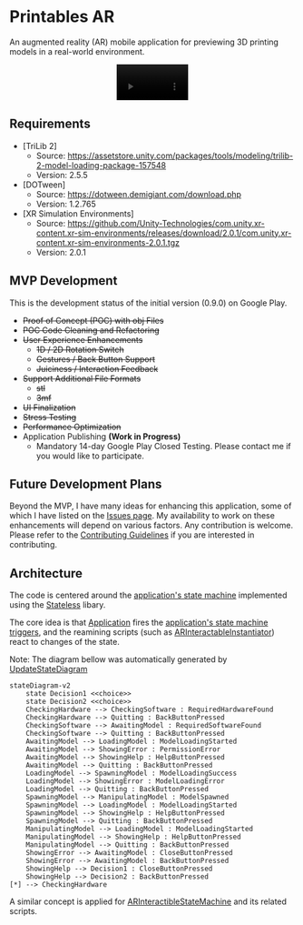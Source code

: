 # Printables AR

An augmented reality (AR) mobile application for previewing 3D printing models in a real-world environment.

<p align="center">
  <video 
  	controls 
	width="25%"
	title="Printables AR 0.9.0 Demonstration"
    src="docs/videos/0.9.0.mp4">
    Your browser does not support the video tag.
  </video>
</p>

## Requirements

- [TriLib 2]
    - Source: https://assetstore.unity.com/packages/tools/modeling/trilib-2-model-loading-package-157548
    - Version: 2.5.5
- [DOTween]
    - Source: https://dotween.demigiant.com/download.php
    - Version: 1.2.765
- [XR Simulation Environments]
    - Source: https://github.com/Unity-Technologies/com.unity.xr-content.xr-sim-environments/releases/download/2.0.1/com.unity.xr-content.xr-sim-environments-2.0.1.tgz
    - Version: 2.0.1

## MVP Development

This is the development status of the initial version (0.9.0) on Google Play.

- ~~Proof of Concept (POC) with obj Files~~
- ~~POC Code Cleaning and Refactoring~~
- ~~User Experience Enhancements~~
    - ~~1D / 2D Rotation Switch~~
    - ~~Gestures / Back Button Support~~
    - ~~Juiciness / Interaction Feedback~~
- ~~Support Additional File Formats~~
    - ~~stl~~
    - ~~3mf~~
- ~~UI Finalization~~
- ~~Stress Testing~~
- ~~Performance Optimization~~
- Application Publishing **(Work in Progress)**
	- Mandatory 14-day Google Play Closed Testing. Please contact me if you would like to participate.

## Future Development Plans

Beyond the MVP, I have many ideas for enhancing this application, some of which I have listed on the [Issues page](https://github.com/tool-buddy/printables-ar/issues). My availability to work on these enhancements will depend on various factors. Any contribution is welcome. Please refer to the [Contributing Guidelines](CONTRIBUTING.md) if you are interested in contributing.


## Architecture

The code is centered around the [application's state machine](Assets/PrintablesAR/Scripts/Application/ApplicationStateMachine.cs) implemented using the [Stateless](https://github.com/dotnet-state-machine/stateless) libary.

The core idea is that [Application](Assets/PrintablesAR/Scripts/Application/Application.cs) fires the [application's state machine triggers](Assets/PrintablesAR/Scripts/Application/ApplicationStateMachine.Trigger.cs), and the reamining scripts (such as [ARInteractableInstantiator](Assets/PrintablesAR/Scripts/ARInteraction/ARInteractableInstantiator.cs)) react to changes of the state.

Note: The diagram bellow was automatically generated by [UpdateStateDiagram](./Tools/)
```mermaid
stateDiagram-v2
	state Decision1 <<choice>>
	state Decision2 <<choice>>
	CheckingHardware --> CheckingSoftware : RequiredHardwareFound
	CheckingHardware --> Quitting : BackButtonPressed
	CheckingSoftware --> AwaitingModel : RequiredSoftwareFound
	CheckingSoftware --> Quitting : BackButtonPressed
	AwaitingModel --> LoadingModel : ModelLoadingStarted
	AwaitingModel --> ShowingError : PermissionError
	AwaitingModel --> ShowingHelp : HelpButtonPressed
	AwaitingModel --> Quitting : BackButtonPressed
	LoadingModel --> SpawningModel : ModelLoadingSuccess
	LoadingModel --> ShowingError : ModelLoadingError
	LoadingModel --> Quitting : BackButtonPressed
	SpawningModel --> ManipulatingModel : ModelSpawned
	SpawningModel --> LoadingModel : ModelLoadingStarted
	SpawningModel --> ShowingHelp : HelpButtonPressed
	SpawningModel --> Quitting : BackButtonPressed
	ManipulatingModel --> LoadingModel : ModelLoadingStarted
	ManipulatingModel --> ShowingHelp : HelpButtonPressed
	ManipulatingModel --> Quitting : BackButtonPressed
	ShowingError --> AwaitingModel : CloseButtonPressed
	ShowingError --> AwaitingModel : BackButtonPressed
	ShowingHelp --> Decision1 : CloseButtonPressed
	ShowingHelp --> Decision2 : BackButtonPressed
[*] --> CheckingHardware
```
A similar concept is applied for [ARInteractibleStateMachine](Assets/PrintablesAR/Scripts/ARInteraction/ARInteractibleStateMachine.cs) and its related scripts.